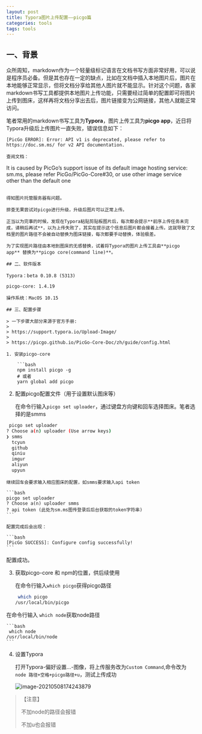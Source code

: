 ```yaml
---
layout: post
title: Typora图片上传配置——picgo篇
categories: tools
tags: tools
---
```


## 一、背景

众所周知，markdown作为一个轻量级标记语言在文档书写方面非常好用，可以说是程序员必备。但是其也存在一定的缺点，比如在文档中插入本地图片后，图片在本地能够正常显示，但将文档分享给其他人图片就不能显示。针对这个问题，各家markdown书写工具都提供本地图片上传功能，只需要经过简单的配置即可将图片上传到图床，这样再将文档分享出去后，图片链接变为公网链接，其他人就能正常访问。

笔者常用的markdown书写工具为**Typora**，图片上传工具为**picgo app**，近日将Typora升级后上传图片一直失败，错误信息如下：

```
[PicGo ERROR]: Error: API v1 is deprecated, please refer to https://doc.sm.ms/ for v2 API documentation.

查阅文档：

```
It is caused by PicGo’s support issue of its default image hosting service: sm.ms, please refer PicGo/PicGo-Core#30, or use other image service other than the default one
```

得知图片托管服务器有问题。

排查无果尝试对picgo进行升级，升级后图片可以正常上传。

正当以为完事的时候，发现在Typora粘贴剪贴板图片后，每次都会提示**前序上传任务未完成，请稍后再试**，以为上传失败了，其实在提示这个信息后图片都会接着上传。这就导致了文档里的图片路径不会被自动替换为图床链接，每次都要手动替换，体验极差。

为了实现图片路径由本地到图床的无感替换，试着将Typora的图片上传工具由**picgo app** 替换为**picgo core(command line)**。

## 二、软件版本

Typora：beta 0.10.8 (5313)

picgo-core: 1.4.19

操作系统：MacOS 10.15

## 三、配置步骤

> 一下步骤大部分来源于官方手册:
>
> https://support.typora.io/Upload-Image/
>
> https://picgo.github.io/PicGo-Core-Doc/zh/guide/config.html

1. 安装picgo-core

    ```bash
    npm install picgo -g
    # 或者
    yarn global add picgo
```

2.  配置picgo配置文件（用于设置默认图床等）

    在命令行输入`picgo set uploader`，通过键盘方向键和回车选择图床。笔者选择的是smms

   ```bash
    picgo set uploader
   ? Choose a(n) uploader (Use arrow keys)
   ❯ smms 
     tcyun 
     github 
     qiniu 
     imgur 
     aliyun 
     upyun 
   ```

    继续回车会要求输入相应图床的配置，如smms要求输入api token

    ```bash
    picgo set uploader
    ? Choose a(n) uploader smms
    ? api token (此处为sm.ms图传登录后后台获取的token字符串) 
    ```

    配置完成后会出现：

    ```bash
    [PicGo SUCCESS]: Configure config successfully!
    ```

   配置成功。

3.  获取picgo-core 和 npm的位置，供后续使用

    在命令行输入`which picgo`获得picgo路径

    ```bash
     which picgo
    /usr/local/bin/picgo
    ```

   在命令行输入 `which node`获取node路径

    ```bash
     which node          
    /usr/local/bin/node
    ```

4.  设置Typora

    打开Typora-偏好设置…-图像，将上传服务改为`Custom Command`,命令改为`node 路径+空格+picgo路径+u`，测试上传成功

    ![image-20210508174243879](https://i.loli.net/2021/05/08/zIHPMh7dxs5aqDQ.png)

   > 【注意】
   >
   > 不加node的路径会报错
   >
   > 不加u也会报错

